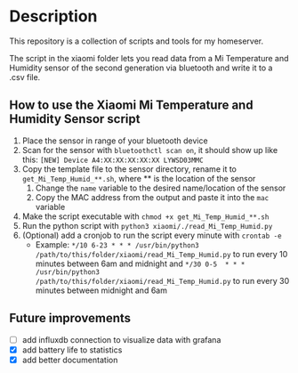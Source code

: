 # Description
This repository is a collection of scripts and tools for my homeserver.

The script in the xiaomi folder lets you read data from a Mi Temperature and Humidity sensor of the second generation via bluetooth and write it to a .csv file.
## How to use the Xiaomi Mi Temperature and Humidity Sensor script
1. Place the sensor in range of your bluetooth device
2. Scan for the sensor with `bluetoothctl scan on`, it should show up like this: `[NEW] Device A4:XX:XX:XX:XX:XX LYWSD03MMC`
3. Copy the template file to the sensor directory, rename it to `get_Mi_Temp_Humid_**.sh`, where ** is the location of the sensor
   1. Change the `name` variable to the desired name/location of the sensor
   2. Copy the MAC address from the output and paste it into the `mac` variable
4. Make the script executable with `chmod +x get_Mi_Temp_Humid_**.sh`
5. Run the python script with `python3 xiaomi/./read_Mi_Temp_Humid.py`
6. (Optional) add a cronjob to run the script every minute with `crontab -e`
   - Example: `*/10 6-23 * * * /usr/bin/python3 /path/to/this/folder/xiaomi/read_Mi_Temp_Humid.py` to run every 10 minutes between 6am and midnight and `*/30 0-5  * * * /usr/bin/python3 /path/to/this/folder/xiaomi/read_Mi_Temp_Humid.py` to run every 30 minutes between midnight and 6am
## Future improvements
- [ ] add influxdb connection to visualize data with grafana
- [x] add battery life to statistics
- [x] add better documentation